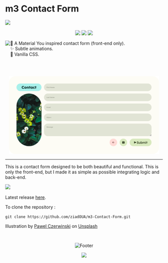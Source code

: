# m3 Contact Form

<img src="https://i.postimg.cc/Yqf7YKmL/CONTACTFORM.png"/>

<p align="center">
  <img src="https://ziadoua.github.io/m3-Markdown-Badges/badges/HTML/html2.svg">
  <img src="https://ziadoua.github.io/m3-Markdown-Badges/badges/CSS/css2.svg">
  <img src="https://ziadoua.github.io/m3-Markdown-Badges/badges/IDEA/idea2.svg">
</p>

<img align="left" height="75px" src="https://pictshare.net/uihl6g.png">
📧 A Material You inspired contact form (front-end only).
<br>
✨ Subtle animations.
<br>
🌌 Vanilla CSS.

<br><br>

<p align="center"><img src="res/preview.png" width="480px" style="float: center;"/></p>

---

This is a contact form designed to be both beautiful and functional. This is only the front-end, but I made it as simple as possible integrating logic and back-end.

<a href="https://ziadoua.github.io/m3-Contact-Form/" target="_blank" rel="noopener noreferrer"> <img src="https://imgur.com/Wk0lfTg.png" width="250px"/> </a>

Latest release [here](https://github.com/ziadOUA/m3-Contact-Form/releases/latest).

To clone the repository :

    git clone https://github.com/ziadOUA/m3-Contact-Form.git

Illustration by <a href="https://unsplash.com/@pawel_czerwinski?utm_source=unsplash&utm_medium=referral&utm_content=creditCopyText">Pawel Czerwinski</a> on <a href="https://unsplash.com/fr/photos/AV06Lm42mVo?utm_source=unsplash&utm_medium=referral&utm_content=creditCopyText">Unsplash</a>
  

<br>

<p align="center">  
  <picture>
    <source media="(prefers-color-scheme: dark)" srcset="https://i.postimg.cc/KzPKjBNn/footer-Dark.png">
    <source media="(prefers-color-scheme: light)" srcset="https://i.postimg.cc/C5wRq5P9/footer-Light.png">
    <img alt="Footer" src="https://i.postimg.cc/KzPKjBNn/footer-Dark.png">
  </picture>
</p>

<p align="center">
  <img src="https://ziadoua.github.io/m3-Markdown-Badges/badges/LicenceMIT/licencemit2.svg">
</p>
